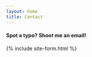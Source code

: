 ```yaml
---
layout: home
title: Contact
---
```


#### Spot a typo? Shoot me an email!


{% include site-form.html %}
